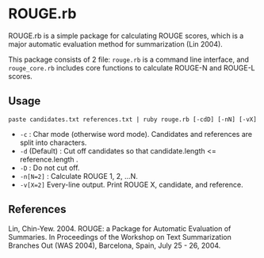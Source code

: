 ROUGE.rb
======================
ROUGE.rb is a simple package for calculating ROUGE scores, which is a major automatic evaluation method for summarization (Lin 2004).

This package consists of 2 file: `rouge.rb` is a command line interface, and `rouge_core.rb` includes core functions to calculate ROUGE-N and ROUGE-L scores.

Usage
------
` paste candidates.txt references.txt | ruby rouge.rb [-cdD] [-nN] [-vX] `
- `-c` : Char mode (otherwise word mode). Candidates and references are split into characters.  
- `-d` (Default) : Cut off candidates so that candidate.length <= reference.length .
- `-D` : Do not cut off.
- `-n[N=2]` : Calculate ROUGE 1, 2, ...N.
- `-v[X=2]` Every-line output. Print ROUGE X, candidate, and reference.

References
------
Lin, Chin-Yew. 2004. ROUGE: a Package for Automatic Evaluation of Summaries. In Proceedings of the Workshop on Text Summarization Branches Out (WAS 2004), Barcelona, Spain, July 25 - 26, 2004.
